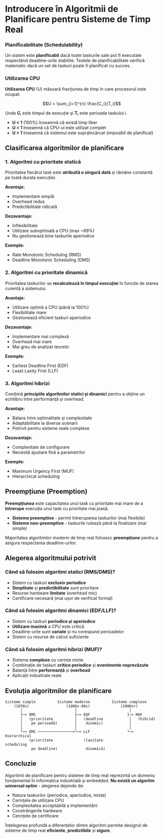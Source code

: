 # Introducere în Algoritmii de Planificare pentru Sisteme de Timp Real

### Planificabilitate (Schedulability)

Un sistem este **planificabil** dacă toate taskurile sale pot fi executate respectând deadline-urile stabilite. Testele de planificabilitate verifică matematic dacă un set de taskuri poate fi planificat cu succes.

### Utilizarea CPU

**Utilizarea CPU** (U) măsoară fracțiunea de timp în care procesorul este ocupat:

$$U = \sum_{i=1}^{n} \frac{C_i}{T_i}$$

Unde **Cᵢ** este timpul de execuție și **Tᵢ** este perioada taskului i.

- **U < 1** (100%) înseamnă că există timp liber
- **U = 1** înseamnă că CPU-ul este utilizat complet
- **U > 1** înseamnă că sistemul este supraîncărcat (imposibil de planificat)

## Clasificarea algoritmilor de planificare

### 1. Algoritmi cu prioritate statică

Prioritatea fiecărui task este **atribuită o singură dată** și rămâne constantă pe toată durata execuției.

**Avantaje:**
- Implementare simplă
- Overhead redus
- Predictibilitate ridicată

**Dezavantaje:**
- Inflexibilitate
- Utilizare suboptimală a CPU (max ~69%)
- Nu gestionează bine taskurile aperiodice

**Exemple:**
- Rate Monotonic Scheduling (RMS)
- Deadline Monotonic Scheduling (DMS)

### 2. Algoritmi cu prioritate dinamică

Prioritatea taskurilor se **recalculează în timpul execuției** în funcție de starea curentă a sistemului.

**Avantaje:**
- Utilizare optimă a CPU (până la 100%)
- Flexibilitate mare
- Gestionează eficient taskuri aperiodice

**Dezavantaje:**
- Implementare mai complexă
- Overhead mai mare
- Mai greu de analizat teoretic

**Exemple:**
- Earliest Deadline First (EDF)
- Least Laxity First (LLF)

### 3. Algoritmi híbrizi

Combină **principiile algoritmilor statici și dinamici** pentru a obține un echilibru între performanță și overhead.

**Avantaje:**
- Balans între optimalitate și complexitate
- Adaptabilitate la diverse scenarii
- Potrivit pentru sisteme reale complexe

**Dezavantaje:**
- Complexitate de configurare
- Necesită ajustare fină a parametrilor

**Exemple:**
- Maximum Urgency First (MUF)
- Hierarchical scheduling

## Preempțiune (Preemption)

**Preempțiunea** este capacitatea unui task cu prioritate mai mare de a **întrerupe** execuția unui task cu prioritate mai joasă.

- **Sisteme preemptive** - permit întreruperea taskurilor (mai flexibile)
- **Sisteme non-preemptive** - taskurile rulează până la finalizare (mai simple)

Majoritatea algoritmilor moderni de timp real folosesc **preempțiune** pentru a asigura respectarea deadline-urilor.

## Alegerea algoritmului potrivit

### Când să folosim algoritmi statici (RMS/DMS)?

- Sistem cu taskuri **exclusiv periodice**
- **Simplitate** și **predictibilitate** sunt prioritare
- Resurse hardware **limitate** (overhead mic)
- Certificare necesară (mai ușor de verificat formal)

### Când să folosim algoritmi dinamici (EDF/LLF)?

- Sistem cu taskuri **periodice și aperiodice**
- **Utilizare maximă** a CPU este critică
- Deadline-urile sunt **variate** și nu corespund perioadelor
- Sistem cu resurse de calcul suficiente

### Când să folosim algoritmi híbrizi (MUF)?

- Sisteme **complexe** cu cerințe mixte
- Combinație de taskuri **critice periodice** și **evenimente neprevăzute**
- Balanță între **performanță** și **overhead**
- Aplicații industriale reale

## Evoluția algoritmilor de planificare

```
Sisteme simple          Sisteme moderne          Sisteme complexe
    (1970s)                 (1980s-90s)              (2000s+)
       │                        │                        │
       ├─> RMS                  ├─> EDF                 ├─> MUF
       │   (prioritate          │   (deadline            │   (hibrid)
       │    pe perioadă)        │    dinamic)            │
       │                        │                        │
       └─> DMS ────────────────>└─> LLF                 └─> Hierarchical
           (prioritate              (laxitate                 scheduling
            pe deadline)             dinamică)
```

## Concluzie

Algoritmii de planificare pentru sisteme de timp real reprezintă un domeniu fundamental în informatica industrială și embedded. **Nu există un algoritm universal optim** - alegerea depinde de:

- Natura taskurilor (periodice, aperiodice, mixte)
- Cerințele de utilizare CPU
- Complexitatea acceptabilă a implementării
- Constrângerile hardware
- Cerințele de certificare

Înțelegerea profundă a diferențelor dintre algoritmi permite designul de sisteme de timp real **eficiente**, **predictibile** și **sigure**.
